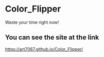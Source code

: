 # Color_Flipper
Waste your time right now!
## You can see the site at the link 

https://art7067.github.io/Color_Flipper/

